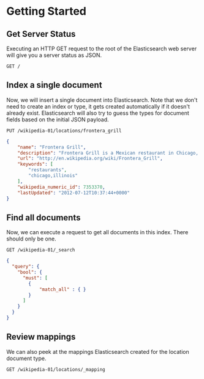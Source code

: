 # Getting Started

## Get Server Status

Executing an HTTP GET request to the root of the Elasticsearch
web server will give you a server status as JSON.

`GET /`

## Index a single document

Now, we will insert a single document into Elasticsearch. Note that
we don't need to create an index or type, it gets created automatically if it doesn't already exist.  Elasticsearch will also try to guess the types for document fields based on the initial JSON payload.

`PUT /wikipedia-01/locations/frontera_grill`

```json
{
    "name": "Frontera Grill",
    "description": "Frontera Grill is a Mexican restaurant in Chicago, Illinois. It is owned by Rick Bayless. It opened in January 1987 and is located at 445 N. Clark Street in Chicago's River North neighborhood. In 2007, Frontera Grill won the James Beard Foundation's \"Outstanding Restaurant\" award, designating it the best restaurant in the U.S.",
    "url": "http://en.wikipedia.org/wiki/Frontera_Grill",
    "keywords": [
        "restaurants",
        "chicago,illinois"
    ],
    "wikipedia_numeric_id": 7353370,
    "lastUpdated": "2012-07-12T10:37:44+0000"
}
```

## Find all documents

Now, we can execute a request to get all documents in this index.  There should only be one.

`GET /wikipedia-01/_search`

```json
{
  "query": {
    "bool": {
      "must": [
        {
    	    "match_all" : { }
        }
      ]
    }
  }
}
```

## Review mappings

We can also peek at the mappings Elasticsearch created for the location document type.

`GET /wikipedia-01/locations/_mapping`